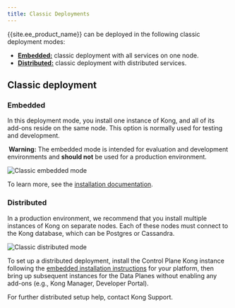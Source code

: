 ```yaml
---
title: Classic Deployments
---
```

{{site.ee_product_name}} can be deployed in the following classic deployment modes:
* [**Embedded:**](#embedded) classic deployment with all services on one node.
* [**Distributed:**](#distributed) classic deployment with distributed services.

## Classic deployment

### Embedded

In this deployment mode, you install one instance of Kong, and all of its add-ons
reside on the same node. This option is normally used for testing and development.
<div class="alert alert-warning">
  <i class="fas fa-exclamation-triangle" style="color:orange; margin-right:3px"></i>
  <b>Warning:</b> The embedded mode is intended for evaluation and development
  environments and <b>should not</b> be used for a production environment.
</div>

![Classic embedded mode](/assets/images/docs/ee/deployment/deployment-classic-dev.png)

To learn more, see the [installation documentation](/enterprise/{{page.kong_version}}/deployment/installation).

### Distributed

In a production environment, we recommend that you install multiple instances of
Kong on separate nodes. Each of these nodes must connect to the Kong database,
which can be Postgres or Cassandra.

![Classic distributed mode](/assets/images/docs/ee/deployment/deployment-classic-distributed.png)

To set up a distributed deployment, install the Control Plane Kong instance
following the [embedded installation instructions](/enterprise/{{page.kong_version}}/deployment/installation)
for your platform, then bring up subsequent instances for the Data Planes without
enabling any add-ons (e.g., Kong Manager, Developer Portal).

For further distributed setup help, contact Kong Support.
